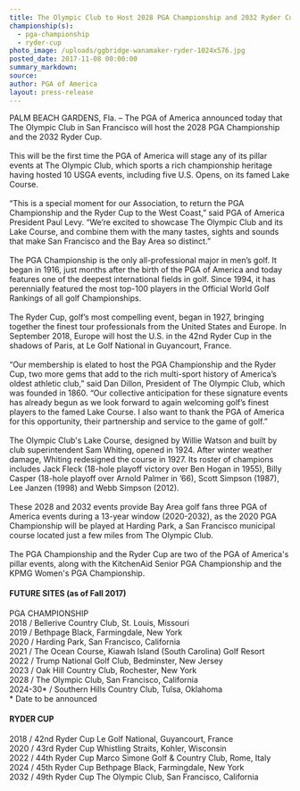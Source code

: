 ```yaml
---
title: The Olympic Club to Host 2028 PGA Championship and 2032 Ryder Cup
championship(s):
  - pga-championship
  - ryder-cup
photo_image: /uploads/ggbridge-wanamaker-ryder-1024x576.jpg
posted_date: 2017-11-08 00:00:00
summary_markdown:
source:
author: PGA of America
layout: press-release
---
```


PALM BEACH GARDENS, Fla. – The PGA of America announced today that The Olympic Club in San Francisco will host the 2028 PGA Championship and the 2032 Ryder Cup.<br><br>This will be the first time the PGA of America will stage any of its pillar events at The Olympic Club, which sports a rich championship heritage having hosted 10 USGA events, including five U.S. Opens, on its famed Lake Course.<br><br>“This is a special moment for our Association, to return the PGA Championship and the Ryder Cup to the West Coast,” said PGA of America President Paul Levy. “We’re excited to showcase The Olympic Club and its Lake Course, and combine them with the many tastes, sights and sounds that make San Francisco and the Bay Area so distinct.”<br><br>The PGA Championship is the only all-professional major in men’s golf. It began in 1916, just months after the birth of the PGA of America and today features one of the deepest international fields in golf. Since 1994, it has perennially featured the most top-100 players in the Official World Golf Rankings of all golf Championships.<br><br>The Ryder Cup, golf’s most compelling event, began in 1927, bringing together the finest tour professionals from the United States and Europe. In September 2018, Europe will host the U.S. in the 42nd Ryder Cup in the shadows of Paris, at Le Golf National in Guyancourt, France.<br><br>“Our membership is elated to host the PGA Championship and the Ryder Cup, two more gems that add to the rich multi-sport history of America’s oldest athletic club,” said Dan Dillon, President of The Olympic Club, which was founded in 1860. “Our collective anticipation for these signature events has already begun as we look forward to again welcoming golf’s finest players to the famed Lake Course. I also want to thank the PGA of America for this opportunity, their partnership and service to the game of golf.”<br><br>The Olympic Club's Lake Course, designed by Willie Watson and built by club superintendent Sam Whiting, opened in 1924. After winter weather damage, Whiting redesigned the course in 1927. Its roster of champions includes Jack Fleck (18-hole playoff victory over Ben Hogan in 1955), Billy Casper (18-hole playoff over Arnold Palmer in ’66), Scott Simpson (1987), Lee Janzen (1998) and Webb Simpson (2012).<br><br>These 2028 and 2032 events provide Bay Area golf fans three PGA of America events during a 13-year window (2020-2032), as the 2020 PGA Championship will be played at Harding Park, a San Francisco municipal course located just a few miles from The Olympic Club.<br><br>The PGA Championship and the Ryder Cup are two of the PGA of America's pillar events, along with the KitchenAid Senior PGA Championship and the KPMG Women's PGA Championship.

#### FUTURE SITES (as of Fall 2017)

PGA CHAMPIONSHIP<br>2018 / Bellerive Country Club, St. Louis, Missouri<br>2019 / Bethpage Black, Farmingdale, New York<br>2020 / Harding Park, San Francisco, California<br>2021 / The Ocean Course, Kiawah Island (South Carolina) Golf Resort<br>2022 / Trump National Golf Club, Bedminster, New Jersey<br>2023 / Oak Hill Country Club, Rochester, New York<br>2028 / The Olympic Club, San Francisco, California<br>2024-30\* / Southern Hills Country Club, Tulsa, Oklahoma<br>\* Date to be announced

#### RYDER CUP

2018 / 42nd Ryder Cup Le Golf National, Guyancourt, France<br>2020 / 43rd Ryder Cup Whistling Straits, Kohler, Wisconsin<br>2022 / 44th Ryder Cup Marco Simone Golf & Country Club, Rome, Italy<br>2024 / 45th Ryder Cup Bethpage Black, Farmingdale, New York<br>2032 / 49th Ryder Cup The Olympic Club, San Francisco, California